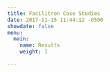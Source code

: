 ```yaml
---
title: Facilitron Case Studies
date: 2017-11-15 11:44:12 -0500
showdate: false
menu:
  main:
    name: Results
    weight: 1

---
```

